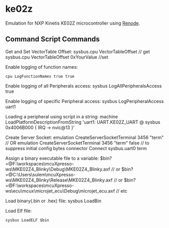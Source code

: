 # ke02z
Emulation for NXP Kinetis KE02Z microcontroller using [Renode](https://github.com/sulemankm/renode).

## Command Script Commands
Get and Set VectorTable Offset:
    sysbus.cpu VectorTableOffset // get
    sysbus.cpu VectorTableOffset 0xYourValue //set
    
Enable logging of function names:

    cpu LogFunctionNames true true

Enable logging of all Peripherals access:
    sysbus LogAllPeripheralsAccess true

Enable logging of specific Peripheral access:
    sysbus LogPeripheralAccess uart1

Loading a peripheral using script in a string:
    machine LoadPlatformDescriptionFromString 'uart1: UART.KE02Z_UART @ sysbus 0x4006B000 { IRQ -> nvic@13 }'

Create Server Socket:
    emulation CreateServerSocketTerminal 3456 "term" // OR
    emulation CreateServerSocketTerminal 3456 "term" false // to suppress initial config bytes
    connector Connect sysbus.uart0 term

Assign a binary executable file to a variable:
    $bin?=@F:\workspaces\mcuXpresso-ws\MKE02Z4_Blinky\Debug\MKE02Z4_Blinky.axf      // or
    $bin?=@C:\Users\sulem\mcuXpresso-ws\MKE02Z4_Blinky\Release\MKE02Z4_Blinky.axf   // or
    $bin?=@F:\workspaces\mcuXpresso-ws\ecu\mcux\microjet_ecu\Debug\microjet_ecu.axf // etc

Load binary(.bin or .hex) file:
    sysbus LoadBin

Load Elf file:

    sysbus LoadELF $bin
